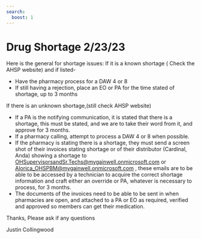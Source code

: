 ```yaml
---
search:
  boost: 1
---
```


# Drug Shortage 2/23/23

Here is the general for shortage issues:
If it is a known shortage ( Check the AHSP website) and if listed-

- Have the pharmacy process for a DAW 4 or 8
- If still having a rejection, place an EO or PA for the time stated of shortage, up to 3 months
 
If there is an unknown shortage,(still check AHSP website)

- If a PA is the notifying communication, it is stated that there is a shortage, this must be stated, and we are to take their word from it, and approve for 3 months.
- If a pharmacy calling, attempt to process a DAW 4 or 8 when possible.
- If the pharmacy is stating there is a shortage, they must send a screen shot of their invoices stating shortage or of their distributor (Cardinal, Anda) showing a shortage to OHSupervisorsandSr.Techs@mygainwell.onmicrosoft.com or Alorica_OHSPBM@mygainwell.onmicrosoft.com , these emails are to be able to be accessed by a technician to acquire the correct shortage information and craft either an override or PA, whatever is necessary to process, for 3 months.
- The documents of the invoices need to be able to be sent in when pharmacies are open, and attached to a PA or EO as required, verified and approved so members can get their medication.
 
Thanks, Please ask if any questions

Justin Collingwood
